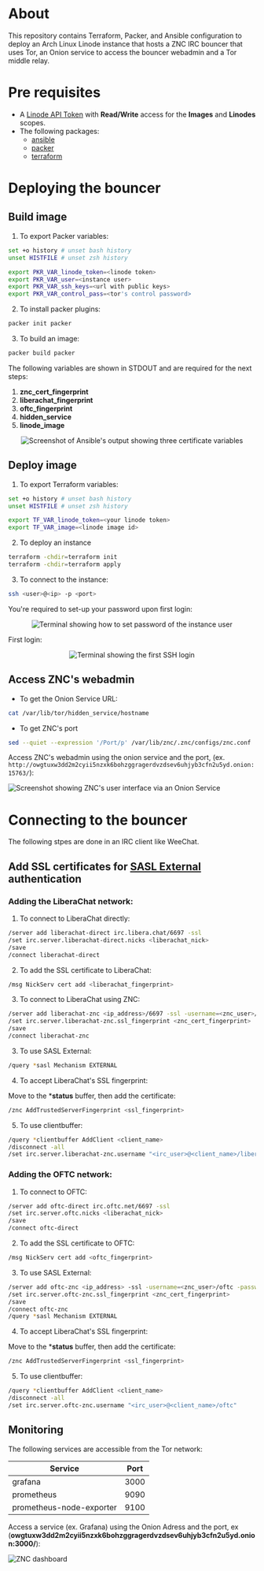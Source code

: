 # About

This repository contains Terraform, Packer, and Ansible configuration to deploy an Arch Linux Linode instance that hosts a ZNC IRC bouncer that uses Tor, an Onion service to access the bouncer webadmin and a Tor middle relay.

# Pre requisites

- A [Linode API Token](https://www.linode.com/docs/products/tools/linode-api/guides/get-access-token/) with **Read/Write** access for the **Images** and **Linodes** scopes.
- The following packages:
  - [ansible](https://archlinux.org/packages/community/any/ansible/)
  - [packer](https://archlinux.org/packages/community/x86_64/packer/)
  - [terraform](https://archlinux.org/packages/community/x86_64/terraform/)

# Deploying the bouncer

## Build image

1. To export Packer variables:

```bash
set +o history # unset bash history
unset HISTFILE # unset zsh history

export PKR_VAR_linode_token=<linode token>
export PKR_VAR_user=<instance user>
export PKR_VAR_ssh_keys=<url with public keys>
export PKR_VAR_control_pass=<tor's control password>
```

2. To install packer plugins:

```bash
packer init packer
```

3. To build an image:

```bash
packer build packer
```

The following variables are shown in STDOUT and are required for the next steps:

1. **znc_cert_fingerprint**
1. **liberachat_fingerprint**
1. **oftc_fingerprint**
1. **hidden_service**
1. **linode_image**

<div align="center">

![Screenshot of Ansible's output showing three certificate variables ](img/fingerprints.svg)

</div>

## Deploy image

1. To export Terraform variables:

```bash
set +o history # unset bash history
unset HISTFILE # unset zsh history

export TF_VAR_linode_token=<your linode token>
export TF_VAR_image=<linode image id>
```

2. To deploy an instance

```bash
terraform -chdir=terraform init
terraform -chdir=terraform apply
```

3. To connect to the instance:

```bash
ssh <user>@<ip> -p <port>
```

You're required to set-up your password upon first login:

<div align="center">

![Terminal showing how to set password of the instance user](img/set-password.svg)

</div>

First login:

<div align="center">

![Terminal showing the first SSH login](img/first-login.svg)

</div>

## Access ZNC's webadmin

- To get the Onion Service URL:

```bash
cat /var/lib/tor/hidden_service/hostname
```

- To get ZNC's port

```bash
sed --quiet --expression '/Port/p' /var/lib/znc/.znc/configs/znc.conf
```

Access ZNC's webadmin using the onion service and the port, (ex. `http://owgtuxw3dd2m2cyii5nzxk6bohzggragerdvzdsev6uhjyb3cfn2u5yd.onion:15763/`):

![Screenshot showing ZNC's user interface via an Onion Service](img/onion-service.png)

# Connecting to the bouncer

The following stpes are done in an IRC client like WeeChat.

## Add SSL certificates for [SASL External](https://en.wikipedia.org/wiki/Simple_Authentication_and_Security_Layer) authentication

### Adding the LiberaChat network:

1. To connect to LiberaChat directly:

```bash
/server add liberachat-direct irc.libera.chat/6697 -ssl
/set irc.server.liberachat-direct.nicks <liberachat_nick>
/save
/connect liberachat-direct
```

2. To add the SSL certificate to LiberaChat:

```bash
/msg NickServ cert add <liberachat_fingerprint>
```

3. To connect to LiberaChat using ZNC:

```bash
/server add liberachat-znc <ip_address>/6697 -ssl -username=<znc_user>/liberachat -password=<znc_pass>
/set irc.server.liberachat-znc.ssl_fingerprint <znc_cert_fingerprint>
/save
/connect liberachat-znc
```

3. To use SASL External:

```bash
/query *sasl Mechanism EXTERNAL
```

4. To accept LiberaChat's SSL fingerprint:

Move to the ***status** buffer, then add the certificate:

```bash
/znc AddTrustedServerFingerprint <ssl_fingerprint>
```

5. To use clientbuffer:

```bash
/query *clientbuffer AddClient <client_name>
/disconnect -all
/set irc.server.liberachat-znc.username "<irc_user>@<client_name>/liberachat"
```

### Adding the OFTC network:

1. To connect to OFTC:

```bash
/server add oftc-direct irc.oftc.net/6697 -ssl
/set irc.server.oftc.nicks <liberachat_nick>
/save
/connect oftc-direct
```

2. To add the SSL certificate to OFTC:

```bash
/msg NickServ cert add <oftc_fingerprint>
```

3. To use SASL External:

```bash
/server add oftc-znc <ip_address> -ssl -username=<znc_user>/oftc -password=<znc_pass>
/set irc.server.oftc-znc.ssl_fingerprint <znc_cert_fingerprint>
/save
/connect oftc-znc
/query *sasl Mechanism EXTERNAL
```

4. To accept LiberaChat's SSL fingerprint:

Move to the ***status** buffer, then add the certificate:

```bash
/znc AddTrustedServerFingerprint <ssl_fingerprint>
```

5. To use clientbuffer:

```bash
/query *clientbuffer AddClient <client_name>
/disconnect -all
/set irc.server.oftc-znc.username "<irc_user>@<client_name>/oftc"
```

## Monitoring

The following services are accessible from the Tor network:

| Service                  | Port |
| -----------              | ---- |
| grafana                  | 3000 |
| prometheus               | 9090 |
| prometheus-node-exporter | 9100 |

Access a service (ex. Grafana) using the Onion Adress and the port, ex (**owgtuxw3dd2m2cyii5nzxk6bohzggragerdvzdsev6uhjyb3cfn2u5yd.onion:3000/**):

![ZNC dashboard](img/dashboard.png)
